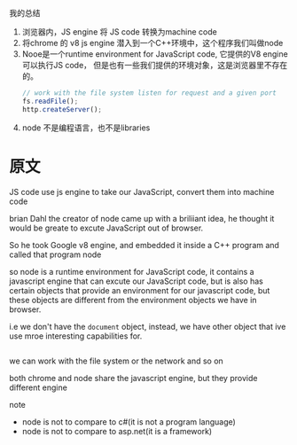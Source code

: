我的总结
1. 浏览器内，JS engine 将 JS code 转换为machine code
2. 将chrome 的 v8 js engine 潜入到一个C++环境中，这个程序我们叫做node
3. Nooe是一个runtime environment for JavaScript code, 它提供的V8 engine可以执行JS code， 但是也有一些我们提供的环境对象，这是浏览器里不存在的。
    ```JavaScript
    // work with the file system listen for request and a given port
    fs.readFile();
    http.createServer();
    ```
4. node 不是编程语言，也不是libraries

# 原文
JS code use js engine to take our JavaScript, convert them into machine code

brian Dahl the creator of node came up with a briliiant idea, he thought it would be greate to excute JavaScript out of browser.

So he took Google v8 engine, and embedded it inside a C++ program and called that program node

so node is a runtime environment for JavaScript code, it contains a javascript engine that can excute our JavaScript code, but is also has certain objects that provide an environment for our javascript code, but these objects are different from the environment objects we have in browser.

i.e we don't have the `document` object, instead, we have other object that ive use mroe interesting capabilities for. 

```

```
we can work with the file system or the network and so on

both chrome and node share the javascript engine, but they provide different engine 


note
* node is not to compare to c#(it is not a program language)
* node is not to compare to asp.net(it is a framework)